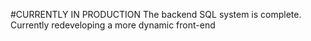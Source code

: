 #CURRENTLY IN PRODUCTION
The backend SQL system is complete. Currently redeveloping a more dynamic front-end
